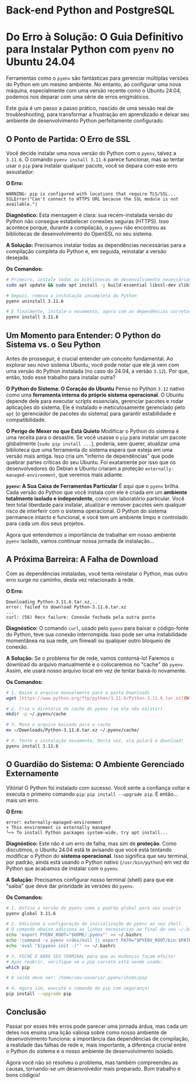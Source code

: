 # Back-end Python and PostgreSQL

# Do Erro à Solução: O Guia Definitivo para Instalar Python com `pyenv` no Ubuntu 24.04

Ferramentas como o `pyenv` são fantásticas para gerenciar múltiplas versões do Python em um mesmo ambiente. No entanto, ao configurar uma nova máquina, especialmente com uma versão recente como o Ubuntu 24.04, podemos nos deparar com uma série de erros enigmáticos.

Este guia é um passo a passo prático, nascido de uma sessão real de troubleshooting, para transformar a frustração em aprendizado e deixar seu ambiente de desenvolvimento Python perfeitamente configurado.

## O Ponto de Partida: O Erro de SSL

Você decide instalar uma nova versão do Python com o `pyenv`, talvez a `3.11.6`. O comando `pyenv install 3.11.6` parece funcionar, mas ao tentar usar o `pip` para instalar qualquer pacote, você se depara com este erro assustador:

**O Erro:**
```text
WARNING: pip is configured with locations that require TLS/SSL...
SSLError("Can't connect to HTTPS URL because the SSL module is not available.")
````

**Diagnóstico:** Esta mensagem é clara: sua recém-instalada versão do Python não consegue estabelecer conexões seguras (HTTPS). Isso acontece porque, durante a compilação, o `pyenv` não encontrou as bibliotecas de desenvolvimento do OpenSSL no seu sistema.

**A Solução:** Precisamos instalar todas as dependências necessárias para a compilação completa do Python e, em seguida, reinstalar a versão desejada.

**Os Comandos:**

```bash
# Primeiro, instale todas as bibliotecas de desenvolvimento necessárias
sudo apt update && sudo apt install -y build-essential libssl-dev zlib1g-dev libbz2-dev libreadline-dev libsqlite3-dev wget curl llvm libncursesw5-dev xz-utils tk-dev libxml2-dev libxmlsec1-dev libffi-dev liblzma-dev

# Depois, remova a instalação incompleta do Python
pyenv uninstall 3.11.6

# E finalmente, instale-a novamente, agora com as dependências corretas
pyenv install 3.11.6
```

## Um Momento para Entender: O Python do Sistema vs. o Seu Python

Antes de prosseguir, é crucial entender um conceito fundamental. Ao explorar seu novo sistema Ubuntu, você pode notar que ele já vem com uma versão do Python instalada (no caso do 24.04, a versão `3.12`). Por que, então, todo esse trabalho para instalar outra?

**O Python do Sistema: O Coração do Ubuntu**
Pense no Python `3.12` nativo como uma **ferramenta interna do próprio sistema operacional**. O Ubuntu depende dele para executar scripts essenciais, gerenciar pacotes e rodar aplicações do sistema. Ele é instalado e meticulosamente gerenciado pelo `apt` (o gerenciador de pacotes do sistema) para garantir estabilidade e compatibilidade.

**O Perigo de Mexer no que Está Quieto**
Modificar o Python do sistema é uma receita para o desastre. Se você usasse o `pip` para instalar um pacote globalmente (`sudo pip install ...`), poderia, sem querer, atualizar uma biblioteca que uma ferramenta do sistema espera que esteja em uma versão mais antiga. Isso cria um "inferno de dependências" que pode quebrar partes críticas do seu Ubuntu. Foi exatamente por isso que os desenvolvedores do Debian e Ubuntu criaram a proteção `externally-managed-environment`, que veremos mais adiante.

**`pyenv`: A Sua Caixa de Ferramentas Particular**
É aqui que o `pyenv` brilha. Cada versão do Python que você instala com ele é criada em um **ambiente totalmente isolado e independente**, como um laboratório particular. Você tem total liberdade para instalar, atualizar e remover pacotes sem qualquer risco de interferir com o sistema operacional. O Python do sistema permanece intacto e funcional, e você tem um ambiente limpo e controlado para cada um dos seus projetos.

Agora que entendemos a importância de trabalhar em nosso ambiente `pyenv` isolado, vamos continuar nossa jornada de instalação...

## A Próxima Barreira: A Falha de Download

Com as dependências instaladas, você tenta reinstalar o Python, mas outro erro surge no caminho, desta vez relacionado à rede.

**O Erro:**

```text
Downloading Python-3.11.6.tar.xz...
error: failed to download Python-3.11.6.tar.xz
...
curl: (56) Recv failure: Conexão fechada pela outra ponta
```

**Diagnóstico:** O comando `curl`, usado pelo `pyenv` para baixar o código-fonte do Python, teve sua conexão interrompida. Isso pode ser uma instabilidade momentânea na sua rede, um firewall ou qualquer outro bloqueio de conexão.

**A Solução:** Se o problema for de rede, vamos contorná-lo\! Faremos o download do arquivo manualmente e o colocaremos no "cache" do `pyenv`. Assim, ele usará nosso arquivo local em vez de tentar baixá-lo novamente.

**Os Comandos:**

```bash
# 1. Baixe o arquivo manualmente para a pasta Downloads
wget [https://www.python.org/ftp/python/3.11.6/Python-3.11.6.tar.xz](https://www.python.org/ftp/python/3.11.6/Python-3.11.6.tar.xz) -P ~/Downloads/

# 2. Crie o diretório de cache do pyenv (se ele não existir)
mkdir -p ~/.pyenv/cache

# 3. Mova o arquivo baixado para o cache
mv ~/Downloads/Python-3.11.6.tar.xz ~/.pyenv/cache/

# 4. Tente a instalação novamente. Desta vez, ela pulará o download!
pyenv install 3.11.6
```

## O Guardião do Sistema: O Ambiente Gerenciado Externamente

Vitória\! O Python foi instalado com sucesso. Você sente a confiança voltar e executa o primeiro comando `pip`: `pip install --upgrade pip`. E então... mais um erro.

**O Erro:**

```text
error: externally-managed-environment
× This environment is externally managed
╰─> To install Python packages system-wide, try apt install...
```

**Diagnóstico:** Este não é um erro de falha, mas sim de **proteção**. Como discutimos, o Ubuntu 24.04 está te avisando que você está tentando modificar o Python do **sistema operacional**. Isso significa que seu terminal, por padrão, ainda está usando o Python nativo (`/usr/bin/python`) em vez do Python que acabamos de instalar com o `pyenv`.

**A Solução:** Precisamos configurar nosso terminal (shell) para que ele "saiba" que deve dar prioridade às versões do `pyenv`.

**Os Comandos:**

```bash
# 1. Defina a versão do pyenv como a padrão global para seu usuário
pyenv global 3.11.6

# 2. Adicione a configuração de inicialização do pyenv ao seu shell.
# O comando abaixo adiciona as linhas necessárias ao final do seu ~/.bashrc
echo 'export PYENV_ROOT="$HOME/.pyenv"' >> ~/.bashrc
echo 'command -v pyenv >/dev/null || export PATH="$PYENV_ROOT/bin:$PATH"' >> ~/.bashrc
echo 'eval "$(pyenv init -)"' >> ~/.bashrc

# 3. FECHE E ABRA SEU TERMINAL para que as mudanças façam efeito!
# Após reabrir, verifique se o pip correto está sendo usado:
which pip

# A saída deve ser: /home/seu-usuario/.pyenv/shims/pip

# 4. Agora sim, execute o comando do pip com segurança!
pip install --upgrade pip
```

## Conclusão

Passar por esses três erros pode parecer uma jornada árdua, mas cada um deles nos ensina uma lição valiosa sobre como nosso ambiente de desenvolvimento funciona: a importância das dependências de compilação, a realidade das falhas de rede e, mais importante, a diferença crucial entre o Python do sistema e o nosso ambiente de desenvolvimento isolado.

Agora você não só resolveu o problema, mas também compreendeu as causas, tornando-se um desenvolvedor mais preparado. Bom trabalho e bons códigos\!
